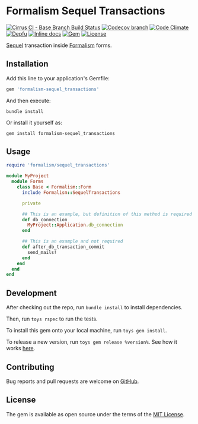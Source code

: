 # Formalism Sequel Transactions

[![Cirrus CI - Base Branch Build Status](https://img.shields.io/cirrus/github/AlexWayfer/formalism-sequel_transactions?style=flat-square)](https://cirrus-ci.com/github/AlexWayfer/formalism-sequel_transactions)
[![Codecov branch](https://img.shields.io/codecov/c/github/AlexWayfer/formalism-sequel_transactions/main.svg?style=flat-square)](https://codecov.io/gh/AlexWayfer/formalism-sequel_transactions)
[![Code Climate](https://img.shields.io/codeclimate/maintainability/AlexWayfer/formalism-sequel_transactions.svg?style=flat-square)](https://codeclimate.com/github/AlexWayfer/formalism-sequel_transactions)
[![Depfu](https://img.shields.io/depfu/AlexWayfer/benchmark_toys?style=flat-square)](https://depfu.com/repos/github/AlexWayfer/formalism-sequel_transactions)
[![Inline docs](https://inch-ci.org/github/AlexWayfer/formalism-sequel_transactions.svg?branch=main)](https://inch-ci.org/github/AlexWayfer/formalism-sequel_transactions)
[![Gem](https://img.shields.io/gem/v/formalism-sequel_transactions.svg?style=flat-square)](https://rubygems.org/gems/formalism-sequel_transactions)
[![License](https://img.shields.io/github/license/AlexWayfer/formalism-sequel_transactions.svg?style=flat-square)](LICENSE.txt)

[Sequel](https://sequel.jeremyevans.net/) transaction
inside [Formalism](https://github.com/AlexWayfer/formalism) forms.

## Installation

Add this line to your application's Gemfile:

```ruby
gem 'formalism-sequel_transactions'
```

And then execute:

```shell
bundle install
```

Or install it yourself as:

```shell
gem install formalism-sequel_transactions
```

## Usage

```ruby
require 'formalism/sequel_transactions'

module MyProject
  module Forms
    class Base < Formalism::Form
      include Formalism::SequelTransactions

      private

      ## This is an example, but definition of this method is required
      def db_connection
        MyProject::Application.db_connection
      end

      ## This is an example and not required
      def after_db_transaction_commit
        send_mails!
      end
    end
  end
end
```

## Development

After checking out the repo, run `bundle install` to install dependencies.

Then, run `toys rspec` to run the tests.

To install this gem onto your local machine, run `toys gem install`.

To release a new version, run `toys gem release %version%`.
See how it works [here](https://github.com/AlexWayfer/gem_toys#release).

## Contributing

Bug reports and pull requests are welcome on [GitHub](https://github.com/AlexWayfer/formalism-sequel_transactions).

## License

The gem is available as open source under the terms of the
[MIT License](https://opensource.org/licenses/MIT).
